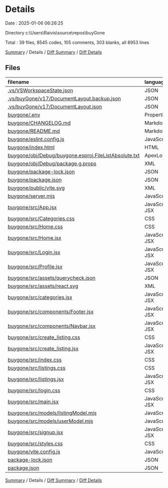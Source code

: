 # Details

Date : 2025-01-06 06:26:25

Directory c:\\Users\\Raivis\\source\\repos\\buyGone

Total : 39 files,  8545 codes, 105 comments, 303 blanks, all 8953 lines

[Summary](results.md) / Details / [Diff Summary](diff.md) / [Diff Details](diff-details.md)

## Files
| filename | language | code | comment | blank | total |
| :--- | :--- | ---: | ---: | ---: | ---: |
| [.vs/VSWorkspaceState.json](/.vs/VSWorkspaceState.json) | JSON | 7 | 0 | 0 | 7 |
| [.vs/buyGone/v17/DocumentLayout.backup.json](/.vs/buyGone/v17/DocumentLayout.backup.json) | JSON | 173 | 0 | 0 | 173 |
| [.vs/buyGone/v17/DocumentLayout.json](/.vs/buyGone/v17/DocumentLayout.json) | JSON | 173 | 0 | 0 | 173 |
| [buygone/.env](/buygone/.env) | Properties | 5 | 0 | 1 | 6 |
| [buygone/CHANGELOG.md](/buygone/CHANGELOG.md) | Markdown | 10 | 0 | 3 | 13 |
| [buygone/README.md](/buygone/README.md) | Markdown | 5 | 0 | 4 | 9 |
| [buygone/eslint.config.js](/buygone/eslint.config.js) | JavaScript | 37 | 0 | 2 | 39 |
| [buygone/index.html](/buygone/index.html) | HTML | 13 | 0 | 1 | 14 |
| [buygone/obj/Debug/buygone.esproj.FileListAbsolute.txt](/buygone/obj/Debug/buygone.esproj.FileListAbsolute.txt) | ApexLog | 1 | 0 | 1 | 2 |
| [buygone/obj/Debug/package.g.props](/buygone/obj/Debug/package.g.props) | XML | 32 | 0 | 0 | 32 |
| [buygone/package-lock.json](/buygone/package-lock.json) | JSON | 4,849 | 0 | 1 | 4,850 |
| [buygone/package.json](/buygone/package.json) | JSON | 35 | 0 | 1 | 36 |
| [buygone/public/vite.svg](/buygone/public/vite.svg) | XML | 1 | 0 | 0 | 1 |
| [buygone/server.mjs](/buygone/server.mjs) | JavaScript | 198 | 23 | 42 | 263 |
| [buygone/src/App.jsx](/buygone/src/App.jsx) | JavaScript JSX | 24 | 0 | 3 | 27 |
| [buygone/src/Categories.css](/buygone/src/Categories.css) | CSS | 23 | 0 | 4 | 27 |
| [buygone/src/Home.css](/buygone/src/Home.css) | CSS | 46 | 0 | 7 | 53 |
| [buygone/src/Home.jsx](/buygone/src/Home.jsx) | JavaScript JSX | 43 | 1 | 6 | 50 |
| [buygone/src/Login.jsx](/buygone/src/Login.jsx) | JavaScript JSX | 78 | 2 | 6 | 86 |
| [buygone/src/Profile.jsx](/buygone/src/Profile.jsx) | JavaScript JSX | 16 | 0 | 2 | 18 |
| [buygone/src/assets/querycheck.json](/buygone/src/assets/querycheck.json) | JSON | 206 | 0 | 0 | 206 |
| [buygone/src/assets/react.svg](/buygone/src/assets/react.svg) | XML | 1 | 0 | 0 | 1 |
| [buygone/src/categories.jsx](/buygone/src/categories.jsx) | JavaScript JSX | 40 | 1 | 6 | 47 |
| [buygone/src/components/Footer.jsx](/buygone/src/components/Footer.jsx) | JavaScript JSX | 8 | 0 | 2 | 10 |
| [buygone/src/components/Navbar.jsx](/buygone/src/components/Navbar.jsx) | JavaScript JSX | 97 | 6 | 10 | 113 |
| [buygone/src/create_listing.css](/buygone/src/create_listing.css) | CSS | 189 | 5 | 30 | 224 |
| [buygone/src/create_listing.jsx](/buygone/src/create_listing.jsx) | JavaScript JSX | 239 | 14 | 37 | 290 |
| [buygone/src/index.css](/buygone/src/index.css) | CSS | 61 | 0 | 8 | 69 |
| [buygone/src/listings.css](/buygone/src/listings.css) | CSS | 112 | 5 | 20 | 137 |
| [buygone/src/listings.jsx](/buygone/src/listings.jsx) | JavaScript JSX | 162 | 21 | 26 | 209 |
| [buygone/src/login.css](/buygone/src/login.css) | CSS | 100 | 4 | 19 | 123 |
| [buygone/src/main.jsx](/buygone/src/main.jsx) | JavaScript JSX | 9 | 0 | 2 | 11 |
| [buygone/src/models/listingModel.mjs](/buygone/src/models/listingModel.mjs) | JavaScript | 15 | 0 | 3 | 18 |
| [buygone/src/models/userModel.mjs](/buygone/src/models/userModel.mjs) | JavaScript | 38 | 8 | 9 | 55 |
| [buygone/src/signup.jsx](/buygone/src/signup.jsx) | JavaScript JSX | 72 | 2 | 7 | 81 |
| [buygone/src/styles.css](/buygone/src/styles.css) | CSS | 235 | 12 | 37 | 284 |
| [buygone/vite.config.js](/buygone/vite.config.js) | JavaScript | 8 | 1 | 1 | 10 |
| [package-lock.json](/package-lock.json) | JSON | 1,175 | 0 | 1 | 1,176 |
| [package.json](/package.json) | JSON | 9 | 0 | 1 | 10 |

[Summary](results.md) / Details / [Diff Summary](diff.md) / [Diff Details](diff-details.md)